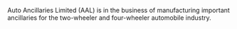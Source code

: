 Auto Ancillaries Limited (AAL) is in the business of manufacturing important ancillaries for the two-wheeler and four-wheeler automobile industry.